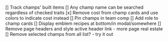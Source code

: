 [] Track champs' built items
[] Any champ name can be searched regardless of checked traits
[x] Remove cost from champ cards and use colors to indicate cost instead
[] Pin champs in team comp
[] Add role to champ cards
[] Display emblem recipes at bottom/in modal/somewhere
[] Remove page headers and style active header link - more page real estate
[] Remove selected champs from all list? - try it out
